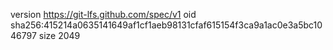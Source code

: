 version https://git-lfs.github.com/spec/v1
oid sha256:415214a0635141649af1cf1aeb98131cfaf615154f3ca9a1ac0e3a5bc1046797
size 2049
